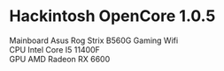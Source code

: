 # Hackintosh OpenCore 1.0.5  
Mainboard Asus Rog Strix B560G Gaming Wifi  
CPU Intel Core I5 11400F  
GPU AMD Radeon RX 6600  
